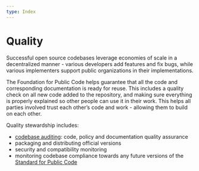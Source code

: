 ```yaml
---
type: Index
---
```


# Quality

Successful open source codebases leverage economies of scale in a decentralized manner - various developers add features and fix bugs, while various implementers support public organizations in their implementations.

The Foundation for Public Code helps guarantee that all the code and corresponding documentation is ready for reuse. This includes a quality check on all new code added to the repository, and making sure everything is properly explained so other people can use it in their work. This helps all parties involved trust each other’s code and work - allowing them to build on each other.

Quality stewardship includes:

* [codebase auditing](../../codebase-auditing/index.md): code, policy and documentation quality assurance
* packaging and distributing official versions
* security and compatibility monitoring
* monitoring codebase compliance towards any future versions of the [Standard for Public Code](https://standard.publiccode.net/)
